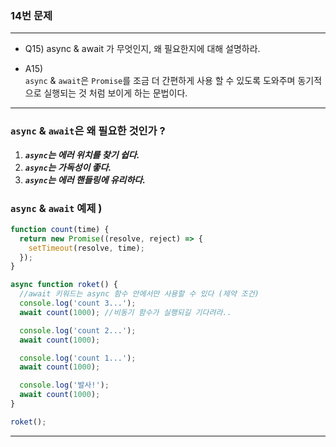 ### 14번 문제

---

- Q15) async & await 가 무엇인지, 왜 필요한지에 대해 설명하라.

- A15)    
  `async` & `await`은 `Promise`를 조금 더 간편하게 사용 할 수 있도록 도와주며 동기적으로 실행되는 것 처럼 보이게 하는 문법이다.
---

### `async` & `await`은 왜 필요한 것인가 ?

  1. ***`async`는 에러 위치를 찾기 쉽다.***   
  2. ***`async`는 가독성이 좋다.***    
  3. ***`async`는 에러 핸들링에 유리하다.***    

### `async` & `await` 예제 )
```js
function count(time) {
  return new Promise((resolve, reject) => {
    setTimeout(resolve, time);
  });
}

async function roket() {
  //await 키워드는 async 함수 안에서만 사용할 수 있다 (제약 조건)
  console.log('count 3...');
  await count(1000); //비동기 함수가 실행되길 기다려라..

  console.log('count 2...');
  await count(1000);

  console.log('count 1...');
  await count(1000);

  console.log('발사!');
  await count(1000);
}

roket();
```

---
